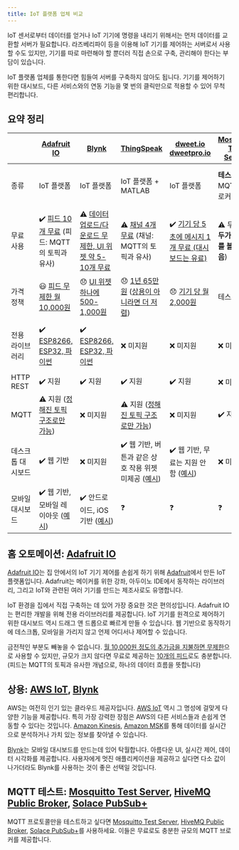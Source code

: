 ```yaml
---
title: IoT 플랫폼 업체 비교
---
```


IoT 센서로부터 데이터를 얻거나 IoT 기기에 명령을 내리기 위해서는 먼저 데이터를 교환할 서버가 필요합니다. 라즈베리파이 등을 이용해 IoT 기기를 제어하는 서버로서 사용할 수도 있지만, 기기를 따로 마련해야 할 뿐더러 직접 손으로 구축, 관리해야 한다는 부담이 있습니다.

IoT 플랫폼 업체를 통한다면 힘들여 서버를 구축하지 않아도 됩니다. 기기를 제어하기 위한 대시보드, 다른 서비스와의 연동 기능을 몇 번의 클릭만으로 적용할 수 있어 무척 편리합니다.

## 요약 정리

| | [Adafruit IO](https://io.adafruit.com/) | [Blynk](https://blynk.io) | [ThingSpeak](https://thingspeak.com/) | [dweet.io](http://dweet.io/)<br />[dweetpro.io](https://dweetpro.io/) | [Mosquitto Test Server](https://test.mosquitto.org/) | [HiveMQ Public Broker](http://www.mqtt-dashboard.com/) | [AWS IoT](https://aws.amazon.com/iot/) | [CloudMQTT](https://www.cloudmqtt.com/) | [Solace PubSub+](https://solace.com/cloud/) |
|---|---|---|---|---|---|---|---|---|---|
| 종류 | IoT 플랫폼 | IoT 플랫폼 | IoT 플랫폼 + MATLAB | IoT 플랫폼 | **테스트 용** MQTT 브로커 | **테스트 용** MQTT 브로커 | IoT 플랫폼 | MQTT 브로커 호스팅 | MQTT 브로커 호스팅 |
| 무료 사용 | ✔️ [피드 10개 무료](https://io.adafruit.com/) (피드: MQTT의 토픽과 유사) | ⚠️ [데이터 업로드/다운로드 무제한, UI 위젯 약 5-10개 무료](http://help.blynk.cc/en/articles/580927-how-much-does-blynk-cost) | ⚠️ [채널 4개 무료](https://thingspeak.com/pages/license_faq) (채널: MQTT의 토픽과 유사) | ✔️ [기기 당 5초에 메시지 1개 무료 (대시보드는 유료)](https://dweetpro.io/pricing.html) | ⚠️ 무료 (**모두가 데이터를 볼 수 있음**) | ⚠️ 무료 (**모두가 데이터를 볼 수 있음**) | ⚠️ [12개월 무료](https://aws.amazon.com/ko/free/?all-free-tier.sort-by=item.additionalFields.SortRank&all-free-tier.sort-order=asc&awsf.Free%20Tier%20Categories=productcategories%23internetofthings) | ⚠️ [동시 연결 5개 무료](https://www.cloudmqtt.com/plans.html) | ✔️ [동시 연결 50개 무료](https://solace.com/cloud/pricing/) |
| 가격 정책 | 😃 [피드 무제한 월 10,000원](https://io.adafruit.com/plus) | 😞 [UI 위젯 하나에 500-1,000원](http://help.blynk.cc/en/articles/580927-how-much-does-blynk-cost) | 😞 [1년 65만 원](https://thingspeak.com/prices/thingspeak_standard) ([상용이 아니라면 더 저렴](https://thingspeak.com/prices/thingspeak_home)) | 😞 [기기 당 월 2,000원](https://dweetpro.io/pricing.html) | 테스트 용 | 테스트 용 | 😐 [복잡함](https://aws.amazon.com/iot-core/pricing/) | 😐 [동시 연결 100개 월 20,000원](https://www.cloudmqtt.com/plans.html) | 😞 [동시 연결 100개 월 45,000원](https://solace.com/cloud/pricing/) |
| 전용 라이브러리 | ✔️ [ESP8266, ESP32, 파이썬](https://io.adafruit.com/api/docs/#client-libraries) | ✔️ [ESP8266, ESP32, 파이썬](https://docs.blynk.cc/#supported-hardware) | ❌ 미지원 | ❌ 미지원 | ❌ 미지원 | ❌ 미지원 | ⚠️ [ESP32](https://docs.aws.amazon.com/freertos/latest/userguide/getting_started_espressif.html), [라즈베리파이](https://docs.aws.amazon.com/greengrass/latest/developerguide/setup-filter.rpi.html) (ESP8266 미지원) | ❌ 미지원 | ❌ 미지원 |
| HTTP REST | ✔️ 지원 | ✔️ 지원 | ✔️ 지원 | ✔️ 지원 | ❌ 미지원 | ❌ 미지원 | ✔️ 지원 | ✔️ 지원 | ✔️ 지원 |
| MQTT | ⚠️ 지원 ([정해진 토픽 구조로만 가능](https://io.adafruit.com/api/docs/mqtt.html#feed-topic-format)) | ❌ 미지원 | ⚠️ 지원 ([정해진 토픽 구조로만 가능](https://www.mathworks.com/help/thingspeak/publishtoachannelfeed.html)) | ❌ 미지원 | ✔️ 지원 | ✔️ 지원 | ✔️ 지원 | ✔️ 지원 |✔️ 지원 |
| 데스크톱 대시보드 | ✔️ 웹 기반 | ❌ 미지원 | ✔️ 웹 기반, 버튼과 같은 상호 작용 위젯 미제공 ([예시](https://www.mathworks.com/help/thingspeak/embed-a-chart.html)) | ✔️ 웹 기반, 무료는 지원 안 함 ([예시](http://freeboard.io/)) | ❌ 미지원 | ❓ | ✔️ 웹 기반 ([예시](https://docs.aws.amazon.com/iot/latest/developerguide/view-mqtt-messages.html)) | ❓ | ❓ |
| 모바일 대시보드 | ✔️ 웹 기반, 모바일 레이아웃 ([예시](https://learn.adafruit.com/adafruit-io-basics-digital-output)) | ✔️ 안드로이드, iOS 기반 ([예시](https://docs.blynk.cc/#blynk-main-operations-devices-online-status)) | ❓ | ❓ | ❓ | ❓ | ❓ | ❓ | ❓ | 

## 홈 오토메이션: [Adafruit IO](https://io.adafruit.com/)

[Adafruit IO](https://io.adafruit.com/)는 집 안에서의 IoT 기기 제어를 손쉽게 하기 위해 [Adafruit](https://www.adafruit.com/)에서 만든 IoT 플랫폼입니다. Adafruit는 메이커를 위한 강좌, 아두이노 IDE에서 동작하는 라이브러리, 그리고 IoT와 관련된 여러 기기를 만드는 제조사로도 유명합니다.

IoT 환경을 집에서 직접 구축하는 데 있어 가장 중요한 것은 편의성입니다. Adafruit IO는 편리한 개발을 위해 전용 라이브러리를 제공합니다. IoT 기기를 원격으로 제어하기 위한 대시보드 역시 드래그 앤 드롭으로 빠르게 만들 수 있습니다. 웹 기반으로 동작하기에 데스크톱, 모바일을 가리지 않고 언제 어디서나 제어할 수 있습니다.

금전적인 부분도 빼놓을 수 없습니다. [월 10,000원 정도의 추가금을 지불하면 무제한](https://io.adafruit.com/plus)으로 사용할 수 있지만, 규모가 크지 않다면 무료로 제공하는 [10개의 피드](https://io.adafruit.com/)로도 충분합니다. (피드는 MQTT의 토픽과 유사한 개념으로, 하나의 데이터 흐름을 뜻합니다)

## 상용: [AWS IoT](https://aws.amazon.com/iot/), [Blynk](https://blynk.io/)

AWS는 여전히 인기 있는 클라우드 제공자입니다. [AWS IoT](https://aws.amazon.com/iot/) 역시 그 명성에 걸맞게 다양한 기능을 제공합니다. 특히 가장 강력한 장점은 AWS의 다른 서비스들과 손쉽게 연동할 수 있다는 것입니다. [Amazon Kinesis](https://aws.amazon.com/kinesis/), [Amazon MSK](https://aws.amazon.com/msk/)를 통해 데이터를 실시간으로 분석하거나 가치 있는 정보를 찾아낼 수 있습니다.

[Blynk](https://blynk.io/)는 모바일 대시보드를 만드는데 있어 탁월합니다. 아름다운 UI, 실시간 제어, 데이터 시각화를 제공합니다. 사용자에게 멋진 애플리케이션을 제공하고 싶다면 다소 값이 나가더라도 Blynk를 사용하는 것이 좋은 선택일 것입니다.

## MQTT 테스트: [Mosquitto Test Server](https://test.mosquitto.org/), [HiveMQ Public Broker](http://www.mqtt-dashboard.com/), [Solace PubSub+](https://solace.com/cloud/)

MQTT 프로토콜만을 테스트하고 싶다면 [Mosquitto Test Server](https://test.mosquitto.org/), [HiveMQ Public Broker](http://www.mqtt-dashboard.com/), [Solace PubSub+](https://solace.com/cloud/)를 사용하세요. 이들은 무료로도 충분한 규모의 MQTT 브로커를 제공합니다.
